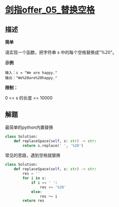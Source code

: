 # [剑指offer_05_替换空格](https://leetcode-cn.com/problems/ti-huan-kong-ge-lcof/)

## 描述  
**简单**  

请实现一个函数，把字符串 s 中的每个空格替换成"%20"。

**示例**

    输入：s = "We are happy."
    输出："We%20are%20happy."

**限制：**

0 <= s 的长度 <= 10000  

## 解题  

最简单的python内置替换  
```python
class Solution:
    def replaceSpace(self, s: str) -> str:
        return s.replace(' ', '%20')

```

常见的思路，遇到空格就替换
```python
class Solution:
    def replaceSpace(self, s: str) -> str:
        res = ''
        for i in s:
            if i == ' ':
                res += '%20'
            else:
                res += i
        return res
```